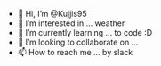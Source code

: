 - 👋 Hi, I’m @Kujjis95
- 👀 I’m interested in ... weather
- 🌱 I’m currently learning ... to code :D 
- 💞️ I’m looking to collaborate on ... 
- 📫 How to reach me ... by slack

<!---
Kujjis95/Kujjis95 is a ✨ special ✨ repository because its `README.md` (this file) appears on your GitHub profile.
You can click the Preview link to take a look at your changes.
--->
